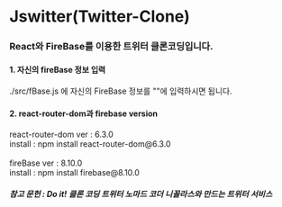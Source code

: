 # Jswitter(Twitter-Clone)

<h3>React와 FireBase를 이용한 트위터 클론코딩입니다.</h3>
<h4>1. 자신의 fireBase 정보 입력</h4>
./src/fBase.js 에 자신의 FireBase 정보를 ""에 입력하시면 됩니다.
<br>
<h4>2. react-router-dom과 firebase version</h4>
react-router-dom ver : 6.3.0
<br>
install : npm install react-router-dom@6.3.0
<br><br>
fireBase ver : 8.10.0
<br>
install : npm install firebase@8.10.0

<h5>참고 문헌 : Do it! 클론 코딩 트위터 노마드 코더 니꼴라스와 만드는 트위터 서비스</h5>
